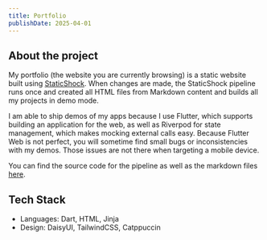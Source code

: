 ```yaml
---
title: Portfolio
publishDate: 2025-04-01
---
```


## About the project

My portfolio (the website you are currently browsing) is a static website built using [StaticShock](https://staticshock.io/). When changes are made, the StaticShock pipeline runs once and created all HTML files from Markdown content and builds all my projects in demo mode.

I am able to ship demos of my apps because I use Flutter, which supports building an application for the web, as well as Riverpod for state management, which makes mocking external calls easy. Because Flutter Web is not perfect, you will sometime find small bugs or inconsistencies with my demos. Those issues are not there when targeting a mobile device.

You can find the source code for the pipeline as well as the markdown files [here](https://github.com/V4ldum/portfolio).

## Tech Stack

- Languages: Dart, HTML, Jinja
- Design: DaisyUI, TailwindCSS, Catppuccin